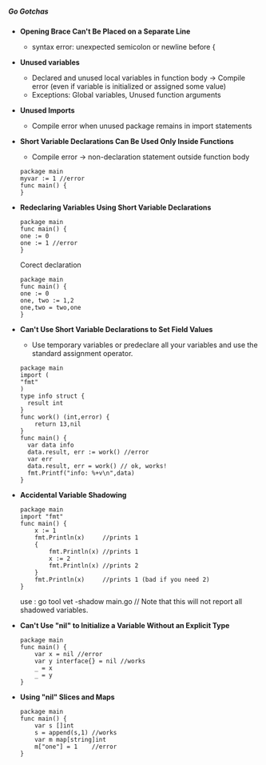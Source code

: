 ##### Go Gotchas
* __Opening Brace Can't Be Placed on a Separate Line__
    - syntax error: unexpected semicolon or newline before {
* __Unused variables__
    - Declared and unused local variables in function body -> Compile error (even if variable is initialized or assigned some value)
    - Exceptions: Global variables, Unused function arguments
* __Unused Imports__
    - Compile error when unused package remains in import statements
* __Short Variable Declarations Can Be Used Only Inside Functions__
    - Compile error -> non-declaration statement outside function body
    ```
    package main
    myvar := 1 //error
    func main() {
    }
    ```
* __Redeclaring Variables Using Short Variable Declarations__
    ```
    package main
    func main() {  
    one := 0
    one := 1 //error
    }
    ```
    Corect declaration
    ```
    package main
    func main() {  
    one := 0
    one, two := 1,2
    one,two = two,one
    }
    ```
* __Can't Use Short Variable Declarations to Set Field Values__
    - Use temporary variables or predeclare all your variables and use the standard assignment operator.
    ```
    package main
    import (  
    "fmt"
    )
    type info struct {  
      result int
    }
    func work() (int,error) {  
        return 13,nil  
    }
    func main() {  
      var data info
      data.result, err := work() //error
      var err
      data.result, err = work() // ok, works!
      fmt.Printf("info: %+v\n",data)
    }
    ```

* __Accidental Variable Shadowing__
    ```
    package main
    import "fmt"
    func main() {  
        x := 1
        fmt.Println(x)     //prints 1
        {
            fmt.Println(x) //prints 1
            x := 2
            fmt.Println(x) //prints 2
        }
        fmt.Println(x)     //prints 1 (bad if you need 2)
    }
    ```
    use : go tool vet -shadow main.go // Note that this will not report all shadowed variables.

* __Can't Use "nil" to Initialize a Variable Without an Explicit Type__
    ```
    package main
    func main() {  
        var x = nil //error
        var y interface{} = nil //works
        _ = x
        _ = y
    }
    ```

* __Using "nil" Slices and Maps__
    ```
    package main
    func main() {  
        var s []int
        s = append(s,1) //works
        var m map[string]int
        m["one"] = 1    //error
    }
    ```

